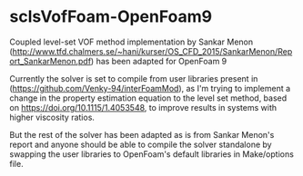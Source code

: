 # sclsVofFoam-OpenFoam9
Coupled level-set VOF method implementation by Sankar Menon (http://www.tfd.chalmers.se/~hani/kurser/OS_CFD_2015/SankarMenon/Report_SankarMenon.pdf) has been adapted for OpenFoam 9

Currently the solver is set to compile from user libraries present in (https://github.com/Venky-94/interFoamMod), as I'm trying to implement a change in the property estimation equation to the level set method, based on https://doi.org/10.1115/1.4053548, to improve results in systems with higher viscosity ratios. 

But the rest of the solver has been adapted as is from Sankar Menon's report and anyone should be able to compile the solver standalone by swapping the user libraries to OpenFoam's default libraries in Make/options file.
